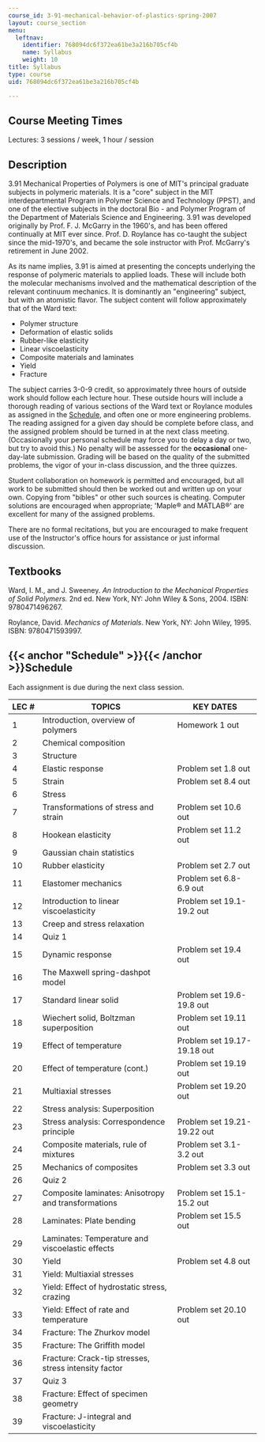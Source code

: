 ```yaml
---
course_id: 3-91-mechanical-behavior-of-plastics-spring-2007
layout: course_section
menu:
  leftnav:
    identifier: 768094dc6f372ea61be3a216b705cf4b
    name: Syllabus
    weight: 10
title: Syllabus
type: course
uid: 768094dc6f372ea61be3a216b705cf4b

---
```


Course Meeting Times
--------------------

Lectures: 3 sessions / week, 1 hour / session

Description
-----------

3.91 Mechanical Properties of Polymers is one of MIT's principal graduate subjects in polymeric materials. It is a "core" subject in the MIT interdepartmental Program in Polymer Science and Technology (PPST), and one of the elective subjects in the doctoral Bio - and Polymer Program of the Department of Materials Science and Engineering. 3.91 was developed originally by Prof. F. J. McGarry in the 1960's, and has been offered continually at MIT ever since. Prof. D. Roylance has co-taught the subject since the mid-1970's, and became the sole instructor with Prof. McGarry's retirement in June 2002.

As its name implies, 3.91 is aimed at presenting the concepts underlying the response of polymeric materials to applied loads. These will include both the molecular mechanisms involved and the mathematical description of the relevant continuum mechanics. It is dominantly an "engineering" subject, but with an atomistic flavor. The subject content will follow approximately that of the Ward text:

*   Polymer structure
*   Deformation of elastic solids
*   Rubber-like elasticity
*   Linear viscoelasticity
*   Composite materials and laminates
*   Yield
*   Fracture

The subject carries 3-0-9 credit, so approximately three hours of outside work should follow each lecture hour. These outside hours will include a thorough reading of various sections of the Ward text or Roylance modules as assigned in the [Schedule](#Schedule), and often one or more engineering problems. The reading assigned for a given day should be complete before class, and the assigned problem should be turned in at the next class meeting. (Occasionally your personal schedule may force you to delay a day or two, but try to avoid this.) No penalty will be assessed for the **occasional** one-day-late submission. Grading will be based on the quality of the submitted problems, the vigor of your in-class discussion, and the three quizzes.

Student collaboration on homework is permitted and encouraged, but all work to be submitted should then be worked out and written up on your own. Copying from "bibles" or other such sources is cheating. Computer solutions are encouraged when appropriate; 'Maple® and MATLAB®' are excellent for many of the assigned problems.

There are no formal recitations, but you are encouraged to make frequent use of the Instructor's office hours for assistance or just informal discussion.

Textbooks
---------

Ward, I. M., and J. Sweeney. _An Introduction to the Mechanical Properties of Solid Polymers._ 2nd ed. New York, NY: John Wiley & Sons, 2004. ISBN: 9780471496267.

Roylance, David. _Mechanics of Materials_. New York, NY: John Wiley, 1995. ISBN: 9780471593997.

{{< anchor "Schedule" >}}{{< /anchor >}}Schedule
------------------------------------------------

Each assignment is due during the next class session.

| LEC # | TOPICS | KEY DATES |
| --- | --- | --- |
| 1 | Introduction, overview of polymers | Homework 1 out |
| 2 | Chemical composition | &nbsp; |
| 3 | Structure | &nbsp; |
| 4 | Elastic response | Problem set 1.8 out |
| 5 | Strain | Problem set 8.4 out |
| 6 | Stress | &nbsp; |
| 7 | Transformations of stress and strain | Problem set 10.6 out |
| 8 | Hookean elasticity | Problem set 11.2 out |
| 9 | Gaussian chain statistics | &nbsp; |
| 10 | Rubber elasticity | Problem set 2.7 out |
| 11 | Elastomer mechanics | Problem set 6.8-6.9 out |
| 12 | Introduction to linear viscoelasticity | Problem set 19.1-19.2 out |
| 13 | Creep and stress relaxation | &nbsp; |
| 14 | Quiz 1 | &nbsp; |
| 15 | Dynamic response | Problem set 19.4 out |
| 16 | The Maxwell spring-dashpot model | &nbsp; |
| 17 | Standard linear solid | Problem set 19.6-19.8 out |
| 18 | Wiechert solid, Boltzman superposition | Problem set 19.11 out |
| 19 | Effect of temperature | Problem set 19.17-19.18 out |
| 20 | Effect of temperature (cont.) | Problem set 19.19 out |
| 21 | Multiaxial stresses | Problem set 19.20 out |
| 22 | Stress analysis: Superposition | &nbsp; |
| 23 | Stress analysis: Correspondence principle | Problem set 19.21-19.22 out |
| 24 | Composite materials, rule of mixtures | Problem set 3.1-3.2 out |
| 25 | Mechanics of composites | Problem set 3.3 out |
| 26 | Quiz 2 | &nbsp; |
| 27 | Composite laminates: Anisotropy and transformations | Problem set 15.1-15.2 out |
| 28 | Laminates: Plate bending | Problem set 15.5 out |
| 29 | Laminates: Temperature and viscoelastic effects | &nbsp; |
| 30 | Yield | Problem set 4.8 out |
| 31 | Yield: Multiaxial stresses | &nbsp; |
| 32 | Yield: Effect of hydrostatic stress, crazing | &nbsp; |
| 33 | Yield: Effect of rate and temperature | Problem set 20.10 out |
| 34 | Fracture: The Zhurkov model | &nbsp; |
| 35 | Fracture: The Griffith model | &nbsp; |
| 36 | Fracture: Crack-tip stresses, stress intensity factor | &nbsp; |
| 37 | Quiz 3 | &nbsp; |
| 38 | Fracture: Effect of specimen geometry | &nbsp; |
| 39 | Fracture: J-integral and viscoelasticity |